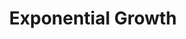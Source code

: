 ---
title: "Exponential Growth"

categories: ['']

tags: ['Exponential', 'Growth']

arwords: 'التضخم الأسي'

arexps: []

enwords: ['Exponential Growth']

enexps: []

arlexicons: 'ض'

enlexicons: 'E'

authors: ['Ruqayya Roshdy']

translators: ['']

citations: 'العربية والذكاء الاصطناعي'

sources: 'مركز الملك عبدالله بن عبدالعزيز الدولي لخدمة اللغة العربية'

word: "true"

slug: ""
---